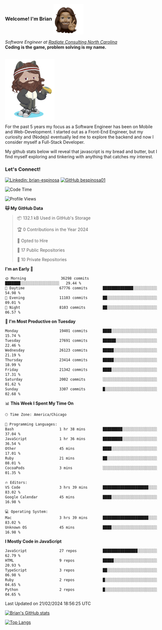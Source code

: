 ###  Welcome! I'm Brian <img align="center" src="https://github.com/bespinosa01/bespinosa01/blob/main/assets/peace-animoji.png" height="100" /></h2>
<p><em>Software Engineer at <a href="https://www.radiateconsulting.coop/north-carolina-tech-coop">Radiate Consulting North Carolina</a>
 <br/>
<!-- </br>Developer Consultant at <a href="https://codethedream.org/">Code The Dream</a> -->
</em> <b>Coding is the game, problem solving is my name.</b></p>

<br/>


 <img align="center" src="https://github.com/bespinosa01/bespinosa01/blob/main/assets/octo-me.png" height="200" /> 
 <p>
 For the past 5 years my focus as a Software Engineer has been on Mobile and Web-Development. I started out as a Front-End Engineer, but my curiosity and (Nodejs) eventually led me to explore the backend and now I consider myself a Full-Stack Developer.
</p>
<p>
 My github stats below will reveal that javascript is my bread and butter, but I find myself exploring and tinkering with anything that catches my interest. 
 </p>
 
 
### Let's Connect!

[![Linkedin: brian-espinosa](https://img.shields.io/badge/-brian--espinosa-blue?style=flat-square&logo=Linkedin&logoColor=white&link=https://www.linkedin.com/in/brian-espinosa/)](https://www.linkedin.com/in/brian-espinosa/)
[![GitHub bespinosa01](https://img.shields.io/github/followers/bespinosa01?label=follow&style=social)](https://github.com/bespinosa01)



<!--START_SECTION:waka-->
![Code Time](http://img.shields.io/badge/Code%20Time-1%2C440%20hrs%2021%20mins-blue)

![Profile Views](http://img.shields.io/badge/Profile%20Views-0-blue)

**🐱 My GitHub Data** 

> 📦 132.1 kB Used in GitHub's Storage 
 > 
> 🏆 0 Contributions in the Year 2024
 > 
> 💼 Opted to Hire
 > 
> 📜 17 Public Repositories 
 > 
> 🔑 10 Private Repositories 
 > 
**I'm an Early 🐤** 

```text
🌞 Morning                36298 commits       ███████░░░░░░░░░░░░░░░░░░   29.44 % 
🌆 Daytime                67776 commits       ██████████████░░░░░░░░░░░   54.98 % 
🌃 Evening                11103 commits       ██░░░░░░░░░░░░░░░░░░░░░░░   09.01 % 
🌙 Night                  8103 commits        ██░░░░░░░░░░░░░░░░░░░░░░░   06.57 % 
```
📅 **I'm Most Productive on Tuesday** 

```text
Monday                   19401 commits       ████░░░░░░░░░░░░░░░░░░░░░   15.74 % 
Tuesday                  27691 commits       ██████░░░░░░░░░░░░░░░░░░░   22.46 % 
Wednesday                26123 commits       █████░░░░░░░░░░░░░░░░░░░░   21.19 % 
Thursday                 23414 commits       █████░░░░░░░░░░░░░░░░░░░░   18.99 % 
Friday                   21342 commits       ████░░░░░░░░░░░░░░░░░░░░░   17.31 % 
Saturday                 2002 commits        ░░░░░░░░░░░░░░░░░░░░░░░░░   01.62 % 
Sunday                   3307 commits        █░░░░░░░░░░░░░░░░░░░░░░░░   02.68 % 
```


📊 **This Week I Spent My Time On** 

```text
🕑︎ Time Zone: America/Chicago

💬 Programming Languages: 
Bash                     1 hr 38 mins        █████████░░░░░░░░░░░░░░░░   37.04 % 
JavaScript               1 hr 36 mins        █████████░░░░░░░░░░░░░░░░   36.54 % 
Other                    45 mins             ████░░░░░░░░░░░░░░░░░░░░░   17.01 % 
Ruby                     21 mins             ██░░░░░░░░░░░░░░░░░░░░░░░   08.01 % 
CocoaPods                3 mins              ░░░░░░░░░░░░░░░░░░░░░░░░░   01.35 % 

🔥 Editors: 
VS Code                  3 hrs 39 mins       █████████████████████░░░░   83.02 % 
Google Calendar          45 mins             ████░░░░░░░░░░░░░░░░░░░░░   16.98 % 

💻 Operating System: 
Mac                      3 hrs 39 mins       █████████████████████░░░░   83.02 % 
Unknown OS               45 mins             ████░░░░░░░░░░░░░░░░░░░░░   16.98 % 
```

**I Mostly Code in JavaScript** 

```text
JavaScript               27 repos            ████████████████░░░░░░░░░   62.79 % 
HTML                     9 repos             █████░░░░░░░░░░░░░░░░░░░░   20.93 % 
TypeScript               3 repos             ██░░░░░░░░░░░░░░░░░░░░░░░   06.98 % 
Ruby                     2 repos             █░░░░░░░░░░░░░░░░░░░░░░░░   04.65 % 
Python                   2 repos             █░░░░░░░░░░░░░░░░░░░░░░░░   04.65 % 
```




 Last Updated on 21/02/2024 18:56:25 UTC
<!--END_SECTION:waka-->


<!--  Github STATS -->
[![Brian's GitHub stats](https://github-readme-stats.vercel.app/api?username=bespinosa01&hide=stars,contribs&count_private=true&show_icons=true)](https://github.com/anuraghazra/github-readme-stats)

[![Top Langs](https://github-readme-stats.vercel.app/api/top-langs/?username=bespinosa01&layout=compact)](https://github.com/anuraghazra/github-readme-stats)



<!--
**bespinosa01/bespinosa01** is a ✨ _special_ ✨ repository because its `README.md` (this file) appears on your GitHub profile.

Here are some ideas to get you started:

- 🔭 I’m currently working on ...
- 🌱 I’m currently learning ...
- 👯 I’m looking to collaborate on ...
- 🤔 I’m looking for help with ...
- 💬 Ask me about ...
- 📫 How to reach me: ...
- 😄 Pronouns: ...
- ⚡ Fun fact: ...
-->
